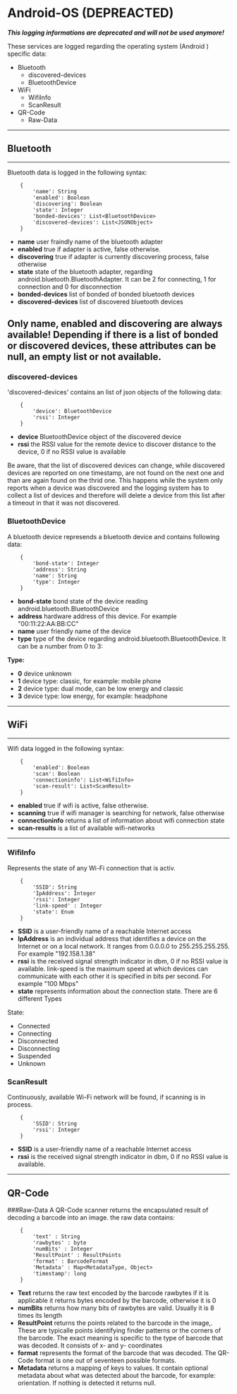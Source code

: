 # Android-OS (DEPREACTED)
***This logging informations are deprecated and will not be used anymore!***

These services are logged regarding the operating system (Android ) specific data:

- Bluetooth
    - discovered-devices
    - BluetoothDevice
- WiFi
    - WifiInfo
    - ScanResult
- QR-Code
    - Raw-Data
---
## Bluetooth
---
Bluetooth data is logged in the following
syntax:

```
    {
        'name': String
        'enabled': Boolean
        'discovering': Boolean
        'state': Integer
        'bonded-devices': List<BluetoothDevice>
        'discovered-devices': List<JSONObject>
    }
```

- **name** user fraindly name of the bluetooth adapter
- **enabled** true if adapter is active, false otherwise.
- **discovering** true if adapter is currently discovering process, false otherwise
- **state** state of the bluetooth adapter, regarding android.bluetooth.BluetoothAdapter. It can be 2 for connecting, 1 for connection and 0 for disconnection
- **bonded-devices** list of bonded of bonded bluetooth devices
- **discovered-devices** list of discovered bluetooth devices

Only name, enabled and discovering are always available! Depending if there is a list of bonded or discovered devices, these attributes can be null, an
empty list or not available.
---

### discovered-devices
'discovered-devices' contains an list of json objects of the following data:

```
    {
        'device': BluetoothDevice
        'rssi': Integer
    }
```

- **device** BluetoothDevice object of the discovered device
- **rssi** the RSSI value for the remote device to discover distance to the device, 0 if no RSSI value is available

Be aware, that the list of discovered devices can change, while discovered devices are reported on one
timestamp, are not found on the next one and than are again found on the thrid one. This happens while
the system only reports when a device was discovered and the logging system has to collect a list of
devices and therefore will delete a device from this list after a timeout in that it was not discovered.

### BluetoothDevice
A bluetooth device represends a bluetooth device and contains following data:

```
    {
        'bond-state': Integer
        'address': String
        'name': String
        'type': Integer
    }
```

- **bond-state** bond state of the device reading android.bluetooth.BluetoothDevice
- **address** hardware address of this device. For example "00:11:22:AA:BB:CC"
- **name** user friendly name of the device
- **type** type of the device regarding android.bluetooth.BluetoothDevice. It can be a number from 0 to 3:

**Type:**
- **0** device unknown
- **1** device type: classic, for example: mobile phone
- **2** device type: dual mode, can be low energy and classic
- **3** device type: low energy, for example: headphone

---
## WiFi
---
Wifi data logged in the following syntax:

```
    {
        'enabled': Boolean
        'scan': Boolean
        'connectioninfo': List<WifiInfo>
        'scan-result': List<ScanResult>
    }
```

- **enabled** true if wifi is active, false otherwise.
- **scanning** true if wifi manager is searching for network, false otherwise
- **connectioninfo** returns a list of information about wifi connection state
- **scan-results** is a list of available wifi-networks
---
### WifiInfo
Represents the state of any Wi-Fi connection that is activ.

```
    {
        'SSID': String
        'IpAddress': Integer
        'rssi': Integer
        'link-speed' : Integer
        'state': Enum
    }
```

- **SSID** is a user-friendly name of a reachable Internet access
- **IpAddress** is an individual address that identifies a device on the Internet or on a local network. It ranges from 0.0.0.0 to 255.255.255.255. For example "192.158.1.38"
- **rssi** is the received signal strength indicator in dbm, 0 if no RSSI value is available. link-speed is the maximum speed at which devices can communicate with each other it is specified in bits per second. For example "100 Mbps"
- **state** represents information about the connection state. There are 6 different Types

State:
- Connected
- Connecting
- Disconnected
- Disconnecting
- Suspended
- Unknown

### ScanResult
Continuously, available Wi-Fi network will be found, if scanning is in process.

```
    {
        'SSID': String
        'rssi': Integer
    }
```

- **SSID** is a user-friendly name of a reachable Internet access
- **rssi** is the received signal strength indicator in dbm, 0 if no RSSI value is available.

---
## QR-Code

###Raw-Data
A QR-Code scanner returns the encapsulated result of decoding a barcode into an image.
the raw data contains:

```
    {
        'text' : String
        'rawbytes' : byte
        'numBits' : Integer
        'ResultPoint' : ResultPoints
        'format' : BarcodeFormat
        'Metadata' : Map<MetadataType, Object>
        'timestamp': long
    }
```

- **Text** returns the raw text encoded by the barcode rawbytes if it is applicable it returns bytes encoded by the barcode, otherwise it is 0
- **numBits** returns how many bits of rawbytes are valid. Usually it is 8 times its length
- **ResultPoint** returns the points related to the barcode in the image,. These are typicalle points identifying finder patterns or the corners of the barcode. The exact meaning is specific to the type of barcode that was decoded. It consists of x- and y- coordinates
- **format** represents the format of the barcode that was decoded. The QR-Code format is one out of seventeen possible formats.
- **Metadata** returns a mapping of keys to values. It contain optional metadata about what was detected about the barcode, for example: orientation. If nothing is detected it returns null.